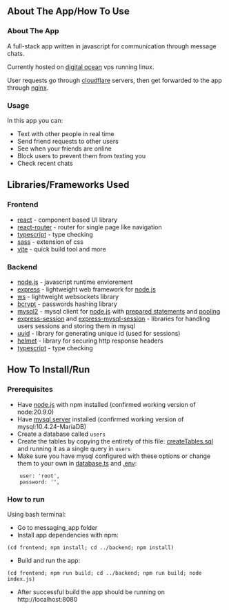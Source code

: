## About The App/How To Use
### About The App
A full-stack app written in javascript for communication through message chats.

Currently hosted on [digital ocean](https://www.digitalocean.com/) vps running linux.

User requests go through [cloudflare](https://www.cloudflare.com) servers, then get forwarded to the app through [nginx](https://nginx.org/en/).
### Usage
In this app you can:
- Text with other people in real time
- Send friend requests to other users
- See when your friends are online
- Block users to prevent them from texting you
- Check recent chats
## Libraries/Frameworks Used
### Frontend
- [react](https://github.com/facebook/react) - component based UI library
- [react-router](https://github.com/remix-run/react-router) - router for single page like navigation
- [typescript](https://github.com/microsoft/TypeScript) - type checking
- [sass](https://github.com/sass/sass) - extension of css
- [vite](https://github.com/vitejs/vite) - quick build tool and more
### Backend
- [node.js](https://github.com/nodejs/node) - javascript runtime enviorement
- [express](https://github.com/expressjs/express) - lightweight web framework for [node.js](https://github.com/nodejs/node)
- [ws](https://github.com/websockets/ws) - lightweight websockets library
- [bcrypt](https://github.com/dcodeIO/bcrypt.js/) - passwords hashing library
- [mysql2](https://github.com/sidorares/node-mysql2) - mysql client for [node.js](https://github.com/nodejs/node) with [prepared statements](https://sidorares.github.io/node-mysql2/docs/documentation/prepared-statements) and [pooling](https://sidorares.github.io/node-mysql2/docs#using-connection-pools)
- [express-session](https://github.com/expressjs/session) and [express-mysql-session](https://github.com/chill117/express-mysql-session) - libraries for handling users sessions and storing them in mysql
- [uuid](https://github.com/uuidjs/uuid) - library for generating unique id (used for sessions)
- [helmet](https://github.com/helmetjs/helmet) - library for securing http response headers
- [typescript](https://github.com/microsoft/TypeScript) - type checking
## How To Install/Run
### Prerequisites
- Have [node.js](https://nodejs.org/en/download) with npm installed (confirmed working version of node:20.9.0)
- Have [mysql server](https://www.apachefriends.org/) installed (confirmed working version of mysql:10.4.24-MariaDB)
- Create a database called `users`
- Create the tables by copying the entirety of this file: [createTables.sql](https://github.com/KrzysztofOsiniak/messaging_app/blob/react/createTables.sql) and running it as a single query in `users`
- Make sure you have mysql configured with these options or change them to your own in [database.ts](https://github.com/KrzysztofOsiniak/messaging_app/blob/react/backend/database.ts) and [.env](https://github.com/KrzysztofOsiniak/messaging_app/blob/react/backend/.env):
```
    user: 'root',
    password: '',
```
### How to run
Using bash terminal:
- Go to messaging_app folder
- Install app dependencies with npm:
```
(cd frontend; npm install; cd ../backend; npm install)
```
- Build and run the app:
```
(cd frontend; npm run build; cd ../backend; npm run build; node index.js)
```
- After successful build the app should be running on http://localhost:8080
